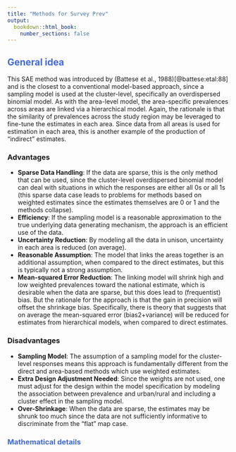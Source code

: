 ```yaml
---
title: "Methods for Survey Prev"
output:
  bookdown::html_book:
    number_sections: false
---
```


## <span style="color:royalblue">General idea</span>

This SAE method was introduced by (Battese et al., 1988)[@battese:etal:88] and is the closest to a conventional model-based approach, since a sampling model is used at the cluster-level, specifically an overdispersed binomial model. As with the area-level model, the area-specific prevalences across areas are linked via a hierarchical model. Again, the rationale is that the similarity of prevalences across the study region may be leveraged to fine-tune the estimates in each area. Since data from all areas is used for estimation in each area, this is another example of the production of “indirect” estimates.

### Advantages
- **Sparse Data Handling**: If the data are sparse, this is the only method that can be used, since the cluster-level overdispersed
binomial model can deal with situations in which the responses are either all 0s or all 1s (this sparse
data case leads to problems for methods based on weighted estimates since the estimates themselves
are 0 or 1 and the methods collapse).
- **Efficiency**: If the sampling model is a reasonable approximation to the true underlying data generating mechanism,
the approach is an efficient use of the data.
- **Uncertainty Reduction**: By modeling all the data in unison, uncertainty in each area is reduced (on average).
- **Reasonable Assumption**: The model that links the areas together is an additional assumption, when compared to the direct
estimates, but this is typically not a strong assumption.
- **Mean-squared Error Reduction**: The linking model will shrink high and low weighted prevalences toward the national estimate, which is desirable when the data are sparse, but this does lead to (frequentist) bias. But the rationale for the approach is that the gain in precision will offset the shrinkage bias. Specifically, there is theory that suggests that on average the mean-squared error (bias2+variance) will be reduced for estimates from hierarchical models, when compared to direct estimates.

### Disadvantages
- **Sampling Model**: The assumption of a sampling model for the cluster-level responses means this approach is fundamentally
different from the direct and area-based methods which use weighted estimates.
- **Extra Design Adjustment Needed**: Since the weights are not used, one must adjust for the design within the model specification by
modeling the association between prevalence and urban/rural and including a cluster effect in the sampling model.
- **Over-Shrinkage**: When the data are sparse, the estimates may be shrunk too much since the data are not sufficiently
informative to discriminate from the “flat” map case.

### <span style="color:royalblue">Mathematical details</span>
